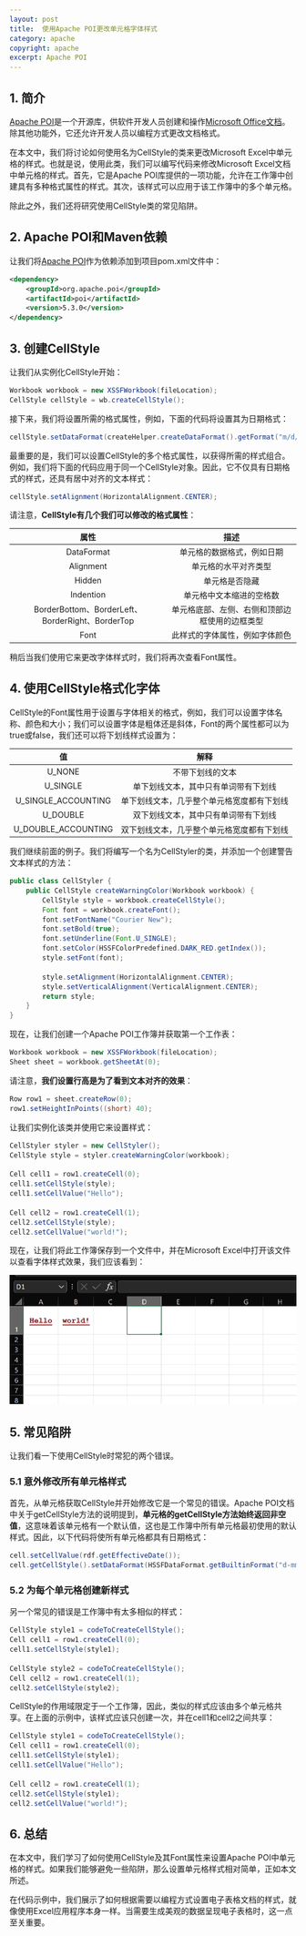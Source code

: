 ```yaml
---
layout: post
title:  使用Apache POI更改单元格字体样式
category: apache
copyright: apache
excerpt: Apache POI
---
```


## 1. 简介

[Apache POI](https://www.baeldung.com/java-microsoft-excel)是一个开源库，供软件开发人员创建和操作[Microsoft Office文档](https://www.baeldung.com/apache-poi-insert-excel-row)。除其他功能外，它还允许开发人员以编程方式更改文档格式。

在本文中，我们将讨论如何使用名为CellStyle的类来更改Microsoft Excel中单元格的样式。也就是说，使用此类，我们可以编写代码来修改Microsoft Excel文档中单元格的样式。首先，它是Apache POI库提供的一项功能，允许在工作簿中创建具有多种格式属性的样式。其次，该样式可以应用于该工作簿中的多个单元格。

除此之外，我们还将研究使用CellStyle类的常见陷阱。

## 2. Apache POI和Maven依赖

让我们将[Apache POI](https://mvnrepository.com/artifact/org.apache.poi/poi)作为依赖添加到项目pom.xml文件中：

```xml
<dependency>
    <groupId>org.apache.poi</groupId> 
    <artifactId>poi</artifactId> 
    <version>5.3.0</version> 
</dependency>
```

## 3. 创建CellStyle

让我们从实例化CellStyle开始：

```java
Workbook workbook = new XSSFWorkbook(fileLocation);
CellStyle cellStyle = wb.createCellStyle();
```

接下来，我们将设置所需的格式属性，例如，下面的代码将设置其为日期格式：

```java
cellStyle.setDataFormat(createHelper.createDataFormat().getFormat("m/d/yy h:mm"));
```

最重要的是，我们可以设置CellStyle的多个格式属性，以获得所需的样式组合。例如，我们将下面的代码应用于同一个CellStyle对象。因此，它不仅具有日期格式的样式，还具有居中对齐的文本样式：

```java
cellStyle.setAlignment(HorizontalAlignment.CENTER);
```

请注意，**CellStyle有几个我们可以修改的格式属性**：

|         属性          |                      描述|
|:-------------------:| :--------------------------------------------: |
|     DataFormat      |           单元格的数据格式，例如日期|
|      Alignment      |              单元格的水平对齐类型|
|         Hidden          |                 单元格是否隐藏|
|         Indention          |            单元格中文本缩进的空格数|
| BorderBottom、BorderLeft、BorderRight、BorderTop | 单元格底部、左侧、右侧和顶部边框使用的边框类型|
|         Font          |         此样式的字体属性，例如字体颜色|

稍后当我们使用它来更改字体样式时，我们将再次查看Font属性。

## 4. 使用CellStyle格式化字体

CellStyle的Font属性用于设置与字体相关的格式，例如，我们可以设置字体名称、颜色和大小；我们可以设置字体是粗体还是斜体，Font的两个属性都可以为true或false，我们还可以将下划线样式设置为：

|          值          |          解释           |
|:-------------------:|:---------------------:|
|       U_NONE        |       不带下划线的文本        |
|      U_SINGLE       |  单下划线文本，其中只有单词带有下划线   |
|        U_SINGLE_ACCOUNTING         | 单下划线文本，几乎整个单元格宽度都有下划线 |
|      U_DOUBLE       |  双下划线文本，其中只有单词带有下划线   |
| U_DOUBLE_ACCOUNTING | 双下划线文本，几乎整个单元格宽度都有下划线 |

我们继续前面的例子。我们将编写一个名为CellStyler的类，并添加一个创建警告文本样式的方法：

```java
public class CellStyler {
    public CellStyle createWarningColor(Workbook workbook) {
        CellStyle style = workbook.createCellStyle();
        Font font = workbook.createFont();
        font.setFontName("Courier New");
        font.setBold(true);
        font.setUnderline(Font.U_SINGLE);
        font.setColor(HSSFColorPredefined.DARK_RED.getIndex());
        style.setFont(font);

        style.setAlignment(HorizontalAlignment.CENTER);
        style.setVerticalAlignment(VerticalAlignment.CENTER);
        return style;
    }
}
```

现在，让我们创建一个Apache POI工作簿并获取第一个工作表：

```java
Workbook workbook = new XSSFWorkbook(fileLocation);
Sheet sheet = workbook.getSheetAt(0);
```

请注意，**我们设置行高是为了看到文本对齐的效果**：

```java
Row row1 = sheet.createRow(0);
row1.setHeightInPoints((short) 40);
```

让我们实例化该类并使用它来设置样式：

```java
CellStyler styler = new CellStyler();
CellStyle style = styler.createWarningColor(workbook);

Cell cell1 = row1.createCell(0);
cell1.setCellStyle(style);
cell1.setCellValue("Hello");

Cell cell2 = row1.createCell(1);
cell2.setCellStyle(style);
cell2.setCellValue("world!");
```

现在，让我们将此工作簿保存到一个文件中，并在Microsoft Excel中打开该文件以查看字体样式效果，我们应该看到：

![](/assets/images/2025/apache/apachepoichangecellfont01.png)

## 5. 常见陷阱

让我们看一下使用CellStyle时常犯的两个错误。

### 5.1 意外修改所有单元格样式

首先，从单元格获取CellStyle并开始修改它是一个常见的错误。Apache POI文档中关于getCellStyle方法的说明提到，**单元格的getCellStyle方法始终返回非空值**，这意味着该单元格有一个默认值，这也是工作簿中所有单元格最初使用的默认样式。因此，以下代码将使所有单元格都具有日期格式：

```java
cell.setCellValue(rdf.getEffectiveDate());
cell.getCellStyle().setDataFormat(HSSFDataFormat.getBuiltinFormat("d-mmm-yy"));
```

### 5.2 为每个单元格创建新样式

另一个常见的错误是工作簿中有太多相似的样式：

```java
CellStyle style1 = codeToCreateCellStyle();
Cell cell1 = row1.createCell(0);
cell1.setCellStyle(style1);

CellStyle style2 = codeToCreateCellStyle();
Cell cell2 = row1.createCell(1);
cell2.setCellStyle(style2);
```

CellStyle的作用域限定于一个工作簿，因此，类似的样式应该由多个单元格共享。在上面的示例中，该样式应该只创建一次，并在cell1和cell2之间共享：

```java
CellStyle style1 = codeToCreateCellStyle();
Cell cell1 = row1.createCell(0);
cell1.setCellStyle(style1);
cell1.setCellValue("Hello");

Cell cell2 = row1.createCell(1);
cell2.setCellStyle(style1);
cell2.setCellValue("world!");
```

## 6. 总结

在本文中，我们学习了如何使用CellStyle及其Font属性来设置Apache POI中单元格的样式。如果我们能够避免一些陷阱，那么设置单元格样式相对简单，正如本文所述。

在代码示例中，我们展示了如何根据需要以编程方式设置电子表格文档的样式，就像使用Excel应用程序本身一样。当需要生成美观的数据呈现电子表格时，这一点至关重要。